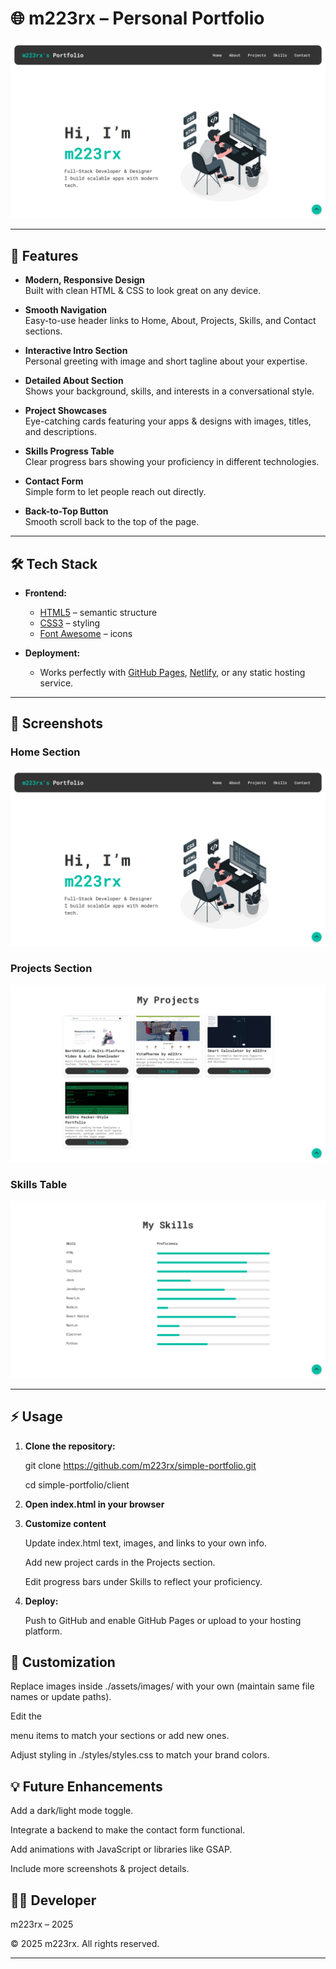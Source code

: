 # 🌐 m223rx – Personal Portfolio  

![Portfolio Screenshot](./client/assets/screenshots/home.png)

---

## 🚀 Features  

- **Modern, Responsive Design**  
  Built with clean HTML & CSS to look great on any device.  

- **Smooth Navigation**  
  Easy-to-use header links to Home, About, Projects, Skills, and Contact sections.  

- **Interactive Intro Section**  
  Personal greeting with image and short tagline about your expertise.  

- **Detailed About Section**  
  Shows your background, skills, and interests in a conversational style.  

- **Project Showcases**  
  Eye-catching cards featuring your apps & designs with images, titles, and descriptions.  

- **Skills Progress Table**  
  Clear progress bars showing your proficiency in different technologies.  

- **Contact Form**  
  Simple form to let people reach out directly.  

- **Back-to-Top Button**  
  Smooth scroll back to the top of the page.  

---

## 🛠 Tech Stack

- **Frontend:**
  - [HTML5](https://developer.mozilla.org/en-US/docs/Web/HTML) – semantic structure  
  - [CSS3](https://developer.mozilla.org/en-US/docs/Web/CSS) – styling  
  - [Font Awesome](https://fontawesome.com/) – icons  

- **Deployment:**
  - Works perfectly with [GitHub Pages](https://pages.github.com/), [Netlify](https://www.netlify.com/), or any static hosting service.

---

## 📸 Screenshots

### Home Section  
![Home Screenshot](./client/assets/screenshots/home.png)  

### Projects Section  
![Projects Screenshot](./client/assets/screenshots/projects.png)  

### Skills Table  
![Skills Screenshot](./client/assets/screenshots/skills.png)  


---

## ⚡ Usage

1. **Clone the repository:**

   git clone https://github.com/m223rx/simple-portfolio.git

   cd simple-portfolio/client

2. **Open index.html in your browser**

3. **Customize content**

    Update index.html text, images, and links to your own info.

    Add new project cards in the Projects section.

    Edit progress bars under Skills to reflect your proficiency.

4. **Deploy:**

    Push to GitHub and enable GitHub Pages or upload to your hosting platform.


## 🎨 Customization

Replace images inside ./assets/images/ with your own (maintain same file names or update paths).

Edit the <nav> menu items to match your sections or add new ones.

Adjust styling in ./styles/styles.css to match your brand colors.

## 💡 Future Enhancements

Add a dark/light mode toggle.

Integrate a backend to make the contact form functional.

Add animations with JavaScript or libraries like GSAP.

Include more screenshots & project details.

## 👨‍💻 Developer
m223rx – 2025

© 2025 m223rx. All rights reserved.


---